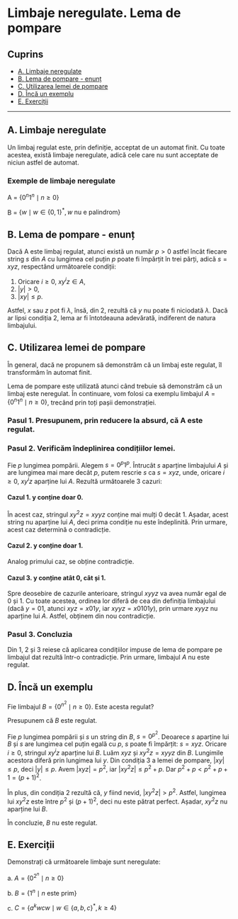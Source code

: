 # Limbaje neregulate. Lema de pompare

## Cuprins

- [A. Limbaje neregulate](#a-limbaje-neregulate)
- [B. Lema de pompare - enunț](#b-lema-de-pompare---enunț)
- [C. Utilizarea lemei de pompare](#c-utilizarea-lemei-de-pompare)
- [D. Încă un exemplu](#d-încă-un-exemplu)
- [E. Exerciții](#e-exerciții)

---

## A. Limbaje neregulate
Un limbaj regulat este, prin definiție, acceptat de un automat finit. Cu toate acestea, există limbaje neregulate, adică cele care nu sunt acceptate de niciun astfel de automat. 

### Exemple de limbaje neregulate

A = $\{ 0^n 1^n \mid n \geq 0 \}$

B = $\{ w \mid w \in \{0,1\}^*, w \text{ nu e palindrom} \}$

## B. Lema de pompare - enunț
Dacă A este limbaj regulat, atunci există un număr $p > 0$ astfel încât fiecare string $s$ din $A$ cu lungimea cel puțin $p$ poate fi împărțit în trei părți, adică $s = xyz$, respectând următoarele condiții:

1. Oricare $i \geq 0$, $xy^i z \in A$,
2. $|y| > 0$,
3. $|xy| \leq p$.

Astfel, $x$ sau $z$ pot fi $\lambda$, însă, din 2, rezultă că $y$ nu poate fi niciodată $\lambda$. Dacă ar lipsi condiția 2, lema ar fi întotdeauna adevărată, indiferent de natura limbajului.

## C. Utilizarea lemei de pompare
În general, dacă ne propunem să demonstrăm că un limbaj este regulat, îl transformăm în automat finit. 

Lema de pompare este utilizată atunci când trebuie să demonstrăm că un limbaj este neregulat. În continuare, vom folosi ca exemplu limbajul $A = \{ 0^n 1^n \mid n \geq 0 \}$, trecând prin toți pașii demonstrației.

### Pasul 1. Presupunem, prin reducere la absurd, că A este regulat.
### Pasul 2. Verificăm îndeplinirea condițiilor lemei.
Fie $p$ lungimea pompării. Alegem $s = 0^p 1^p$. Întrucât $s$ aparține limbajului $A$ și are lungimea mai mare decât $p$, putem rescrie $s$ ca $s = xyz$, unde, oricare $i \geq 0$, $xy^i z$ aparține lui $A$. Rezultă următoarele 3 cazuri:

#### Cazul 1. y conține doar 0.
În acest caz, stringul $xy^2 z = xyyz$ conține mai mulți 0 decât 1. Așadar, acest string nu aparține lui $A$, deci prima condiție nu este îndeplinită. Prin urmare, acest caz determină o contradicție.

#### Cazul 2. y conține doar 1.
Analog primului caz, se obține contradicție.

#### Cazul 3. y conține atât 0, cât și 1.
Spre deosebire de cazurile anterioare, stringul $xyyz$ va avea număr egal de 0 și 1. Cu toate acestea, ordinea lor diferă de cea din definiția limbajului (dacă $y = 01$, atunci $xyz = x01y$, iar $xyyz = x0101y$), prin urmare $xyyz$ nu aparține lui $A$. Astfel, obținem din nou contradicție.

### Pasul 3. Concluzia
Din 1, 2 și 3 reiese că aplicarea condițiilor impuse de lema de pompare pe limbajul dat rezultă într-o contradicție. Prin urmare, limbajul $A$ nu este regulat.

## D. Încă un exemplu
Fie limbajul $B = \{ 0^{n^2} \mid n \geq 0 \}$. Este acesta regulat?

Presupunem că $B$ este regulat. 

Fie $p$ lungimea pompării și $s$ un string din $B$, $s = 0^{p^2}$. Deoarece $s$ aparține lui $B$ și $s$ are lungimea cel puțin egală cu $p$, $s$ poate fi împărțit: $s = xyz$. Oricare $i \geq 0$, stringul $xy^i z$ aparține lui $B$. 
Luăm $xyz$ și $xy^2 z = xyyz$ din $B$. Lungimile acestora diferă prin lungimea lui $y$. Din condiția 3 a lemei de pompare, $|xy| \leq p$, deci $|y| \leq p$. Avem $|xyz| = p^2$, iar $|xy^2 z| \leq p^2 + p$. Dar $p^2 + p < p^2 + p + 1 = (p + 1)^2$.

În plus, din condiția 2 rezultă că, $y$ fiind nevid, $|xy^2 z| > p^2$. Astfel, lungimea lui $xy^2 z$ este între $p^2$ și $(p+1)^2$, deci nu este pătrat perfect. Așadar, $xy^2 z$ nu aparține lui $B$.

În concluzie, $B$ nu este regulat.

## E. Exerciții
Demonstrați că următoarele limbaje sunt neregulate:

a. $A = \{ 0^{2^n} \mid n \geq 0 \}$

b. $B = \{ 1^n \mid n \text{ este prim} \}$

c. $C = \{ a^k w c w \mid w \in \{ a, b, c \}^*, k \geq 4 \}$
